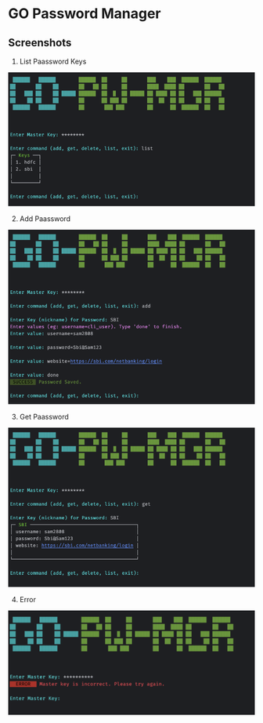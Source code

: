 # GO Password Manager


## Screenshots
1. List Paassword Keys
<img src="./doc/res/List.png">

2. Add Paassword
<img src="./doc/res/Add.png">

3. Get Paassword
<img src="./doc/res/Get.png">

4. Error
<img src="./doc/res/Error.png">
